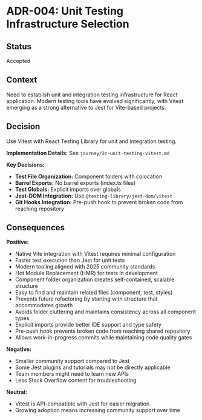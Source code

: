 # ADR-004: Unit Testing Infrastructure Selection

## Status
Accepted

## Context
Need to establish unit and integration testing infrastructure for React application. Modern testing tools have evolved significantly, with Vitest emerging as a strong alternative to Jest for Vite-based projects.

## Decision
Use Vitest with React Testing Library for unit and integration testing.

**Implementation Details:** See `journey/2c-unit-testing-vitest.md`

**Key Decisions:**
- **Test File Organization:** Component folders with colocation
- **Barrel Exports:** No barrel exports (index.ts files)  
- **Test Globals:** Explicit imports over globals
- **Jest-DOM Integration:** Use `@testing-library/jest-dom/vitest`
- **Git Hooks Integration:** Pre-push hook to prevent broken code from reaching repository

## Consequences

**Positive:**
- Native Vite integration with Vitest requires minimal configuration
- Faster test execution than Jest for unit tests
- Modern tooling aligned with 2025 community standards
- Hot Module Replacement (HMR) for tests in development
- Component folder organization creates self-contained, scalable structure
- Easy to find and maintain related files (component, test, styles)
- Prevents future refactoring by starting with structure that accommodates growth
- Avoids folder cluttering and maintains consistency across all component types
- Explicit imports provide better IDE support and type safety
- Pre-push hook prevents broken code from reaching shared repository
- Allows work-in-progress commits while maintaining code quality gates

**Negative:**
- Smaller community support compared to Jest
- Some Jest plugins and tutorials may not be directly applicable
- Team members might need to learn new APIs
- Less Stack Overflow content for troubleshooting

**Neutral:**
- Vitest is API-compatible with Jest for easier migration
- Growing adoption means increasing community support over time